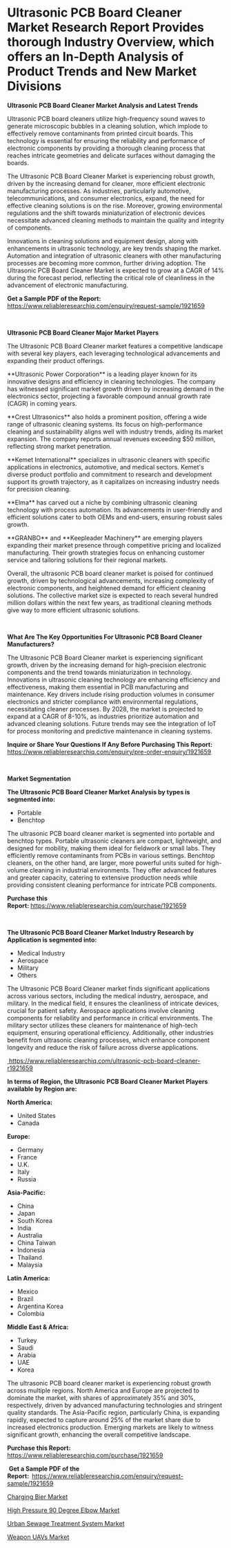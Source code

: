 <p><h1>Ultrasonic PCB Board Cleaner Market Research Report Provides thorough Industry Overview, which offers an In-Depth Analysis of Product Trends and New Market Divisions</h1></p><p><strong>Ultrasonic PCB Board Cleaner Market Analysis and Latest Trends</strong></p>
<p><p>Ultrasonic PCB board cleaners utilize high-frequency sound waves to generate microscopic bubbles in a cleaning solution, which implode to effectively remove contaminants from printed circuit boards. This technology is essential for ensuring the reliability and performance of electronic components by providing a thorough cleaning process that reaches intricate geometries and delicate surfaces without damaging the boards.</p><p>The Ultrasonic PCB Board Cleaner Market is experiencing robust growth, driven by the increasing demand for cleaner, more efficient electronic manufacturing processes. As industries, particularly automotive, telecommunications, and consumer electronics, expand, the need for effective cleaning solutions is on the rise. Moreover, growing environmental regulations and the shift towards miniaturization of electronic devices necessitate advanced cleaning methods to maintain the quality and integrity of components.</p><p>Innovations in cleaning solutions and equipment design, along with enhancements in ultrasonic technology, are key trends shaping the market. Automation and integration of ultrasonic cleaners with other manufacturing processes are becoming more common, further driving adoption. The Ultrasonic PCB Board Cleaner Market is expected to grow at a CAGR of 14% during the forecast period, reflecting the critical role of cleanliness in the advancement of electronic manufacturing.</p></p>
<p><strong>Get a Sample PDF of the Report:&nbsp;</strong> <a href="https://www.reliableresearchiq.com/enquiry/request-sample/1921659?utm_campaign=104&utm_medium=2&utm_source=Github&utm_content=ia&utm_term=01032025&utm_id=ultrasonic-pcb-board-cleaner">https://www.reliableresearchiq.com/enquiry/request-sample/1921659</a></p>
<p>&nbsp;</p>
<p><strong>Ultrasonic PCB Board Cleaner Major Market Players</strong></p>
<p><p>The Ultrasonic PCB Board Cleaner market features a competitive landscape with several key players, each leveraging technological advancements and expanding their product offerings. </p><p>**Ultrasonic Power Corporation** is a leading player known for its innovative designs and efficiency in cleaning technologies. The company has witnessed significant market growth driven by increasing demand in the electronics sector, projecting a favorable compound annual growth rate (CAGR) in coming years.</p><p>**Crest Ultrasonics** also holds a prominent position, offering a wide range of ultrasonic cleaning systems. Its focus on high-performance cleaning and sustainability aligns well with industry trends, aiding its market expansion. The company reports annual revenues exceeding $50 million, reflecting strong market penetration.</p><p>**Kemet International** specializes in ultrasonic cleaners with specific applications in electronics, automotive, and medical sectors. Kemet's diverse product portfolio and commitment to research and development support its growth trajectory, as it capitalizes on increasing industry needs for precision cleaning.</p><p>**Elma** has carved out a niche by combining ultrasonic cleaning technology with process automation. Its advancements in user-friendly and efficient solutions cater to both OEMs and end-users, ensuring robust sales growth.</p><p>**GRANBO** and **Keepleader Machinery** are emerging players expanding their market presence through competitive pricing and localized manufacturing. Their growth strategies focus on enhancing customer service and tailoring solutions for their regional markets.</p><p>Overall, the ultrasonic PCB board cleaner market is poised for continued growth, driven by technological advancements, increasing complexity of electronic components, and heightened demand for efficient cleaning solutions. The collective market size is expected to reach several hundred million dollars within the next few years, as traditional cleaning methods give way to more efficient ultrasonic solutions.</p></p>
<p>&nbsp;</p>
<p><strong>What Are The Key Opportunities For Ultrasonic PCB Board Cleaner Manufacturers?</strong></p>
<p><p>The Ultrasonic PCB Board Cleaner market is experiencing significant growth, driven by the increasing demand for high-precision electronic components and the trend towards miniaturization in technology. Innovations in ultrasonic cleaning technology are enhancing efficiency and effectiveness, making them essential in PCB manufacturing and maintenance. Key drivers include rising production volumes in consumer electronics and stricter compliance with environmental regulations, necessitating cleaner processes. By 2028, the market is projected to expand at a CAGR of 8-10%, as industries prioritize automation and advanced cleaning solutions. Future trends may see the integration of IoT for process monitoring and predictive maintenance in cleaning systems.</p></p>
<p><strong>Inquire or Share Your Questions If Any Before Purchasing This Report:</strong> <a href="https://www.reliableresearchiq.com/enquiry/pre-order-enquiry/1921659?utm_campaign=104&utm_medium=2&utm_source=Github&utm_content=ia&utm_term=01032025&utm_id=ultrasonic-pcb-board-cleaner">https://www.reliableresearchiq.com/enquiry/pre-order-enquiry/1921659</a></p>
<p>&nbsp;</p>
<p><strong>Market Segmentation</strong></p>
<p><strong>The Ultrasonic PCB Board Cleaner Market Analysis by types is segmented into:</strong></p>
<p><ul><li>Portable</li><li>Benchtop</li></ul></p>
<p><p>The ultrasonic PCB board cleaner market is segmented into portable and benchtop types. Portable ultrasonic cleaners are compact, lightweight, and designed for mobility, making them ideal for fieldwork or small labs. They efficiently remove contaminants from PCBs in various settings. Benchtop cleaners, on the other hand, are larger, more powerful units suited for high-volume cleaning in industrial environments. They offer advanced features and greater capacity, catering to extensive production needs while providing consistent cleaning performance for intricate PCB components.</p></p>
<p><strong>Purchase this Report:&nbsp;</strong><a href="https://www.reliableresearchiq.com/purchase/1921659?utm_campaign=104&utm_medium=2&utm_source=Github&utm_content=ia&utm_term=01032025&utm_id=ultrasonic-pcb-board-cleaner">https://www.reliableresearchiq.com/purchase/1921659</a></p>
<p>&nbsp;</p>
<p><strong>The Ultrasonic PCB Board Cleaner Market Industry Research by Application is segmented into:</strong></p>
<p><ul><li>Medical Industry</li><li>Aerospace</li><li>Military</li><li>Others</li></ul></p>
<p><p>The Ultrasonic PCB Board Cleaner market finds significant applications across various sectors, including the medical industry, aerospace, and military. In the medical field, it ensures the cleanliness of intricate devices, crucial for patient safety. Aerospace applications involve cleaning components for reliability and performance in critical environments. The military sector utilizes these cleaners for maintenance of high-tech equipment, ensuring operational efficiency. Additionally, other industries benefit from ultrasonic cleaning processes, which enhance component longevity and reduce the risk of failure across diverse applications.</p></p>
<p><a href="https://www.reliableresearchiq.com/ultrasonic-pcb-board-cleaner-r1921659?utm_campaign=104&utm_medium=2&utm_source=Github&utm_content=ia&utm_term=01032025&utm_id=ultrasonic-pcb-board-cleaner">&nbsp;https://www.reliableresearchiq.com/ultrasonic-pcb-board-cleaner-r1921659</a></p>
<p><strong>In terms of Region, the Ultrasonic PCB Board Cleaner Market Players available by Region are:</strong></p>
<p>
    <p> <strong> North America: </strong>
        <ul>
            <li>United States</li>
            <li>Canada</li>
        </ul>
        </p> 
    <p> <strong> Europe: </strong>
        <ul>
            <li>Germany</li>
            <li>France</li>
            <li>U.K.</li>
            <li>Italy</li>
            <li>Russia</li>
        </ul>
        </p> 
    <p> <strong> Asia-Pacific: </strong>
        <ul>
            <li>China</li>
            <li>Japan</li>
            <li>South Korea</li>
            <li>India</li>
            <li>Australia</li>
            <li>China Taiwan</li>
            <li>Indonesia</li>
            <li>Thailand</li>
            <li>Malaysia</li>
        </ul>
        </p> 
    <p> <strong> Latin America: </strong>
        <ul>
            <li>Mexico</li>
            <li>Brazil</li>
            <li>Argentina Korea</li>
            <li>Colombia</li>
        </ul>
        </p> 
    <p> <strong> Middle East & Africa: </strong>
        <ul>
            <li>Turkey</li>
            <li>Saudi</li>
            <li>Arabia</li>
            <li>UAE</li>
            <li>Korea</li>
        </ul>
    </p>
    </p>
<p><p>The ultrasonic PCB board cleaner market is experiencing robust growth across multiple regions. North America and Europe are projected to dominate the market, with shares of approximately 35% and 30%, respectively, driven by advanced manufacturing technologies and stringent quality standards. The Asia-Pacific region, particularly China, is expanding rapidly, expected to capture around 25% of the market share due to increased electronics production. Emerging markets are likely to witness significant growth, enhancing the overall competitive landscape.</p></p>
<p><strong>Purchase this Report: </strong><a href="https://www.reliableresearchiq.com/purchase/1921659?utm_campaign=104&utm_medium=2&utm_source=Github&utm_content=ia&utm_term=01032025&utm_id=ultrasonic-pcb-board-cleaner">https://www.reliableresearchiq.com/purchase/1921659</a></p>
<p>&nbsp;<strong>Get a Sample PDF of the Report:&nbsp;&nbsp;</strong><a href="https://www.reliableresearchiq.com/enquiry/request-sample/1921659?utm_campaign=104&utm_medium=2&utm_source=Github&utm_content=ia&utm_term=01032025&utm_id=ultrasonic-pcb-board-cleaner">https://www.reliableresearchiq.com/enquiry/request-sample/1921659</a></p>
<p><strong></strong></p>
<p><p><a href="https://github.com/ozolsgasko02/Market-Research-Report-List-1/blob/main/charging-bier-market.md?utm_campaign=104&utm_medium=2&utm_source=Github&utm_content=ia&utm_term=01032025&utm_id=ultrasonic-pcb-board-cleaner">Charging Bier Market</a></p><p><a href="https://github.com/joubehobock75/Market-Research-Report-List-1/blob/main/high-pressure-90-degree-elbow-market.md?utm_campaign=104&utm_medium=2&utm_source=Github&utm_content=ia&utm_term=01032025&utm_id=ultrasonic-pcb-board-cleaner">High Pressure 90 Degree Elbow Market</a></p><p><a href="https://github.com/gasiorgary79/Market-Research-Report-List-1/blob/main/urban-sewage-treatment-system-market.md?utm_campaign=104&utm_medium=2&utm_source=Github&utm_content=ia&utm_term=01032025&utm_id=ultrasonic-pcb-board-cleaner">Urban Sewage Treatment System Market</a></p><p><a href="https://github.com/supashcriana/Market-Research-Report-List-1/blob/main/weapon-uavs-market.md?utm_campaign=104&utm_medium=2&utm_source=Github&utm_content=ia&utm_term=01032025&utm_id=ultrasonic-pcb-board-cleaner">Weapon UAVs Market</a></p></p>